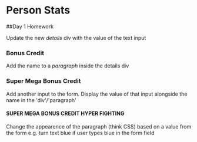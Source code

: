 # Person Stats

##Day 1 Homework

Update the new _details_ div with the value of the text input

### Bonus Credit
Add the name to a _paragraph_ inside the details div

### Super Mega Bonus Credit
Add another input to the form.
Display the value of that input alongside the name in the 'div'/'paragraph'

#### SUPER MEGA BONUS CREDIT HYPER FIGHTING

Change the appearence of the paragraph (think CSS) based on a value from the form
e.g. turn text blue if user types blue in the form field